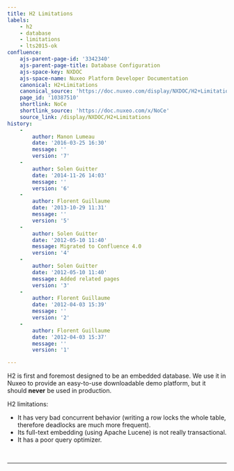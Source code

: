 ```yaml
---
title: H2 Limitations
labels:
    - h2
    - database
    - limitations
    - lts2015-ok
confluence:
    ajs-parent-page-id: '3342340'
    ajs-parent-page-title: Database Configuration
    ajs-space-key: NXDOC
    ajs-space-name: Nuxeo Platform Developer Documentation
    canonical: H2+Limitations
    canonical_source: 'https://doc.nuxeo.com/display/NXDOC/H2+Limitations'
    page_id: '10387510'
    shortlink: NoCe
    shortlink_source: 'https://doc.nuxeo.com/x/NoCe'
    source_link: /display/NXDOC/H2+Limitations
history:
    - 
        author: Manon Lumeau
        date: '2016-03-25 16:30'
        message: ''
        version: '7'
    - 
        author: Solen Guitter
        date: '2014-11-26 14:03'
        message: ''
        version: '6'
    - 
        author: Florent Guillaume
        date: '2013-10-29 11:31'
        message: ''
        version: '5'
    - 
        author: Solen Guitter
        date: '2012-05-10 11:40'
        message: Migrated to Confluence 4.0
        version: '4'
    - 
        author: Solen Guitter
        date: '2012-05-10 11:40'
        message: Added related pages
        version: '3'
    - 
        author: Florent Guillaume
        date: '2012-04-03 15:39'
        message: ''
        version: '2'
    - 
        author: Florent Guillaume
        date: '2012-04-03 15:37'
        message: ''
        version: '1'

---
```

H2 is first and foremost designed to be an embedded database. We use it in Nuxeo to provide an easy-to-use downloadable demo platform, but it should **never** be used in production.

H2 limitations:

*   It has very bad concurrent behavior (writing a row locks the whole table, therefore deadlocks are much more frequent).
*   Its full-text embedding (using Apache Lucene) is not really transactional.
*   It has a poor query optimizer.

&nbsp;

* * *